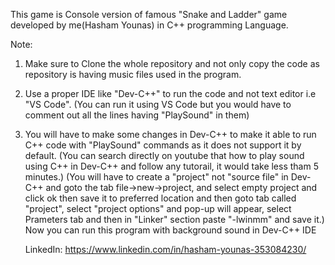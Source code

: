This game is Console version of famous "Snake and Ladder" game developed by me(Hasham Younas) in C++ programming Language.

Note:
1.    Make sure to Clone the whole repository and not only copy the code as repository is having music files used in the program.
2.    Use a proper IDE like "Dev-C++" to run the code and not text editor i.e "VS Code".
      (You can run it using VS Code but you would have to comment out all the lines having "PlaySound" in them)
3.    You will have to make some changes in Dev-C++ to make it able to run C++ code with "PlaySound" commands as it does not support it by
      default.
      (You can search directly on youtube that how to play sound using C++ in Dev-C++ and follow any tutorail, it would take less tham 5 minutes.)
      (You will have to create a "project" not "source file" in Dev-C++ and goto the tab file->new->project, and select empty project and click ok then save it to preferred location and then goto tab called "project", select "project options" and pop-up will appear, select Prameters tab and then in "Linker" section paste "-lwinmm" and save it.)
      Now you can run this program with background sound in Dev-C++ IDE
      
      
      LinkedIn: https://www.linkedin.com/in/hasham-younas-353084230/
